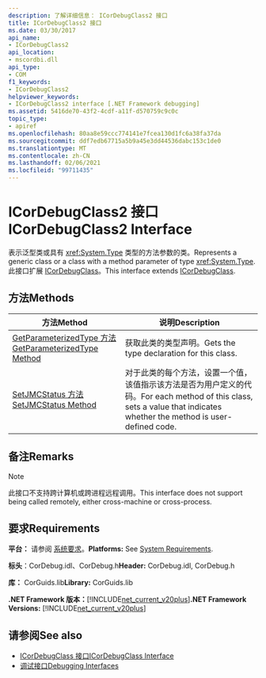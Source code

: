 ```yaml
---
description: 了解详细信息： ICorDebugClass2 接口
title: ICorDebugClass2 接口
ms.date: 03/30/2017
api_name:
- ICorDebugClass2
api_location:
- mscordbi.dll
api_type:
- COM
f1_keywords:
- ICorDebugClass2
helpviewer_keywords:
- ICorDebugClass2 interface [.NET Framework debugging]
ms.assetid: 5416de70-43f2-4cdf-a11f-d570759c9c0c
topic_type:
- apiref
ms.openlocfilehash: 80aa8e59ccc774141e7fcea130d1fc6a38fa37da
ms.sourcegitcommit: ddf7edb67715a5b9a45e3dd44536dabc153c1de0
ms.translationtype: MT
ms.contentlocale: zh-CN
ms.lasthandoff: 02/06/2021
ms.locfileid: "99711435"
---
```

# <a name="icordebugclass2-interface"></a><span data-ttu-id="f7be4-103">ICorDebugClass2 接口</span><span class="sxs-lookup"><span data-stu-id="f7be4-103">ICorDebugClass2 Interface</span></span>

<span data-ttu-id="f7be4-104">表示泛型类或具有 <xref:System.Type> 类型的方法参数的类。</span><span class="sxs-lookup"><span data-stu-id="f7be4-104">Represents a generic class or a class with a method parameter of type <xref:System.Type>.</span></span> <span data-ttu-id="f7be4-105">此接口扩展 [ICorDebugClass](icordebugclass-interface.md)。</span><span class="sxs-lookup"><span data-stu-id="f7be4-105">This interface extends [ICorDebugClass](icordebugclass-interface.md).</span></span>  
  
## <a name="methods"></a><span data-ttu-id="f7be4-106">方法</span><span class="sxs-lookup"><span data-stu-id="f7be4-106">Methods</span></span>  
  
|<span data-ttu-id="f7be4-107">方法</span><span class="sxs-lookup"><span data-stu-id="f7be4-107">Method</span></span>|<span data-ttu-id="f7be4-108">说明</span><span class="sxs-lookup"><span data-stu-id="f7be4-108">Description</span></span>|  
|------------|-----------------|  
|[<span data-ttu-id="f7be4-109">GetParameterizedType 方法</span><span class="sxs-lookup"><span data-stu-id="f7be4-109">GetParameterizedType Method</span></span>](icordebugclass2-getparameterizedtype-method.md)|<span data-ttu-id="f7be4-110">获取此类的类型声明。</span><span class="sxs-lookup"><span data-stu-id="f7be4-110">Gets the type declaration for this class.</span></span>|  
|[<span data-ttu-id="f7be4-111">SetJMCStatus 方法</span><span class="sxs-lookup"><span data-stu-id="f7be4-111">SetJMCStatus Method</span></span>](icordebugclass2-setjmcstatus-method.md)|<span data-ttu-id="f7be4-112">对于此类的每个方法，设置一个值，该值指示该方法是否为用户定义的代码。</span><span class="sxs-lookup"><span data-stu-id="f7be4-112">For each method of this class, sets a value that indicates whether the method is user-defined code.</span></span>|  
  
## <a name="remarks"></a><span data-ttu-id="f7be4-113">备注</span><span class="sxs-lookup"><span data-stu-id="f7be4-113">Remarks</span></span>  
  
> [!NOTE]
> <span data-ttu-id="f7be4-114">此接口不支持跨计算机或跨进程远程调用。</span><span class="sxs-lookup"><span data-stu-id="f7be4-114">This interface does not support being called remotely, either cross-machine or cross-process.</span></span>  
  
## <a name="requirements"></a><span data-ttu-id="f7be4-115">要求</span><span class="sxs-lookup"><span data-stu-id="f7be4-115">Requirements</span></span>  

 <span data-ttu-id="f7be4-116">**平台：** 请参阅 [系统要求](../../get-started/system-requirements.md)。</span><span class="sxs-lookup"><span data-stu-id="f7be4-116">**Platforms:** See [System Requirements](../../get-started/system-requirements.md).</span></span>  
  
 <span data-ttu-id="f7be4-117">**标头**：CorDebug.idl、CorDebug.h</span><span class="sxs-lookup"><span data-stu-id="f7be4-117">**Header:** CorDebug.idl, CorDebug.h</span></span>  
  
 <span data-ttu-id="f7be4-118">**库：** CorGuids.lib</span><span class="sxs-lookup"><span data-stu-id="f7be4-118">**Library:** CorGuids.lib</span></span>  
  
 <span data-ttu-id="f7be4-119">**.NET Framework 版本：**[!INCLUDE[net_current_v20plus](../../../../includes/net-current-v20plus-md.md)]</span><span class="sxs-lookup"><span data-stu-id="f7be4-119">**.NET Framework Versions:** [!INCLUDE[net_current_v20plus](../../../../includes/net-current-v20plus-md.md)]</span></span>  
  
## <a name="see-also"></a><span data-ttu-id="f7be4-120">请参阅</span><span class="sxs-lookup"><span data-stu-id="f7be4-120">See also</span></span>

- [<span data-ttu-id="f7be4-121">ICorDebugClass 接口</span><span class="sxs-lookup"><span data-stu-id="f7be4-121">ICorDebugClass Interface</span></span>](icordebugclass-interface.md)
- [<span data-ttu-id="f7be4-122">调试接口</span><span class="sxs-lookup"><span data-stu-id="f7be4-122">Debugging Interfaces</span></span>](debugging-interfaces.md)
